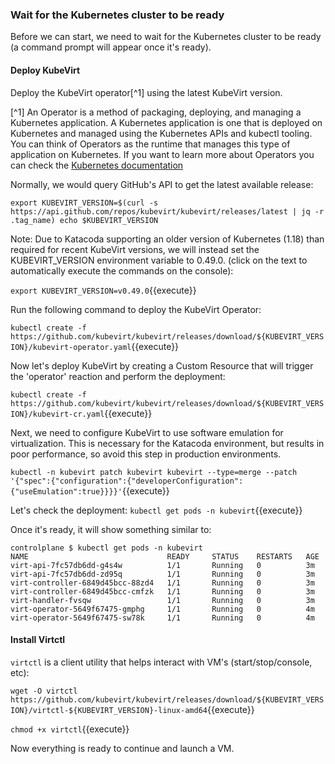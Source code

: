 ### Wait for the Kubernetes cluster to be ready

Before we can start, we need to wait for the Kubernetes cluster to be ready (a command prompt will appear once it's ready).

#### Deploy KubeVirt

Deploy the KubeVirt operator[^1] using the latest KubeVirt version.

[^1] An Operator is a method of packaging, deploying, and managing a Kubernetes application. A Kubernetes application is one that is deployed on Kubernetes and managed using the Kubernetes APIs and kubectl tooling. You can think of Operators as the runtime that manages this type of application on Kubernetes. If you want to learn more about Operators you can check the [Kubernetes documentation](https://kubernetes.io/docs/concepts/extend-kubernetes/operator/)

Normally, we would query GitHub's API to get the latest available release:

`export KUBEVIRT_VERSION=$(curl -s https://api.github.com/repos/kubevirt/kubevirt/releases/latest | jq -r .tag_name)
echo $KUBEVIRT_VERSION`

Note: Due to Katacoda supporting an older version of Kubernetes (1.18) than required for recent KubeVirt versions, we will instead set the KUBEVIRT_VERSION environment variable to 0.49.0.
(click on the text to automatically execute the commands on the console):

`export KUBEVIRT_VERSION=v0.49.0`{{execute}}

Run the following command to deploy the KubeVirt Operator:

`kubectl create -f https://github.com/kubevirt/kubevirt/releases/download/${KUBEVIRT_VERSION}/kubevirt-operator.yaml`{{execute}}

Now let's deploy KubeVirt by creating a Custom Resource that will trigger the 'operator' reaction and perform the deployment:

`kubectl create -f https://github.com/kubevirt/kubevirt/releases/download/${KUBEVIRT_VERSION}/kubevirt-cr.yaml`{{execute}}

Next, we need to configure KubeVirt to use software emulation for virtualization. This is necessary for the Katacoda environment, but results in poor performance, so avoid this step in production environments.

`kubectl -n kubevirt patch kubevirt kubevirt --type=merge --patch '{"spec":{"configuration":{"developerConfiguration":{"useEmulation":true}}}}'`{{execute}}

Let's check the deployment:
`kubectl get pods -n kubevirt`{{execute}}

Once it's ready, it will show something similar to:

~~~
controlplane $ kubectl get pods -n kubevirt
NAME                               READY     STATUS    RESTARTS   AGE
virt-api-7fc57db6dd-g4s4w          1/1       Running   0          3m
virt-api-7fc57db6dd-zd95q          1/1       Running   0          3m
virt-controller-6849d45bcc-88zd4   1/1       Running   0          3m
virt-controller-6849d45bcc-cmfzk   1/1       Running   0          3m
virt-handler-fvsqw                 1/1       Running   0          3m
virt-operator-5649f67475-gmphg     1/1       Running   0          4m
virt-operator-5649f67475-sw78k     1/1       Running   0          4m
~~~

#### Install Virtctl

`virtctl` is a client utility that helps interact with VM's (start/stop/console, etc):

`wget -O virtctl https://github.com/kubevirt/kubevirt/releases/download/${KUBEVIRT_VERSION}/virtctl-${KUBEVIRT_VERSION}-linux-amd64`{{execute}}

`chmod +x virtctl`{{execute}}

Now everything is ready to continue and launch a VM.
